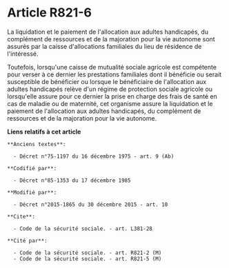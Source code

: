 # Article R821-6

La liquidation et le paiement de l'allocation aux adultes handicapés, du complément de ressources et de la majoration pour la
vie autonome sont assurés par la caisse d'allocations familiales du lieu de résidence de l'intéressé. 

Toutefois, lorsqu'une caisse de mutualité sociale agricole est compétente pour verser à ce dernier les prestations familiales
dont il bénéficie ou serait susceptible de bénéficier ou lorsque le bénéficiaire de l'allocation aux adultes handicapés
relève d'un régime de protection sociale agricole ou lorsqu'elle assure pour ce dernier la prise en charge des frais de santé
en cas de maladie ou de maternité, cet organisme assure la liquidation et le paiement de l'allocation aux adultes handicapés,
du complément de ressources et de la majoration pour la vie autonome.

**Liens relatifs à cet article**

	**Anciens textes**:

	  - Décret n°75-1197 du 16 décembre 1975 - art. 9 (Ab)

	**Codifié par**:

	  - Décret n°85-1353 du 17 décembre 1985

	**Modifié par**:

	  - Décret n°2015-1865 du 30 décembre 2015 - art. 10

	**Cite**:

	  - Code de la sécurité sociale. - art. L381-28

	**Cité par**:

	  - Code de la sécurité sociale. - art. R821-2 (M)
	  - Code de la sécurité sociale. - art. R821-5 (M)

